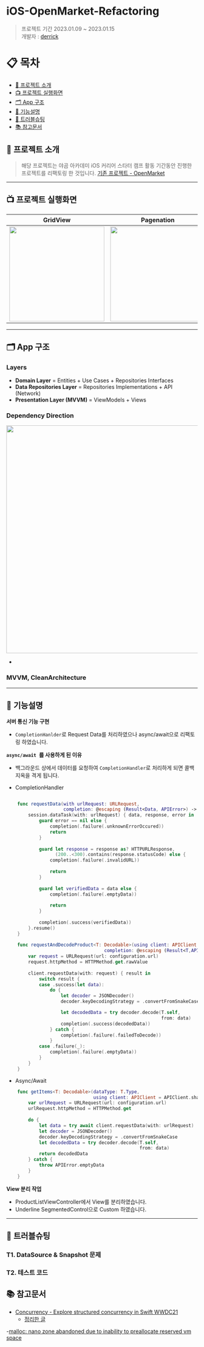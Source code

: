 # iOS-OpenMarket-Refactoring
> 프로젝트 기간 2023.01.09 ~ 2023.01.15    
개발자 : [derrick](https://github.com/derrickkim0109) 

# 📋 목차
- [🔎 프로젝트 소개](#-프로젝트-소개)
- [📺 프로젝트 실행화면](#-프로젝트-실행화면)
- [🗂 App 구조](#-app-구조)
- [📝 기능설명](#-기능설명)
- [🚀 트러블슈팅](#-트러블슈팅)
- [📚 참고문서](#-참고문서)

## 🔎 프로젝트 소개
> 해당 프로젝트는 야곰 아카데미 iOS 커리어 스타터 캠프 활동 기간동안 진행한 프로젝트를 리팩토링 한 것입니다. [기존 프로젝트 - OpenMarket](https://github.com/Jeon-Minsu/ios-open-market/tree/step04-leftover-derrick)

---

## 📺 프로젝트 실행화면

|GridView|Pagenation|DetailViewView|
|--|--|--|
|<img src="https://i.imgur.com/HXz7RaU.gif" width="250">|<img src="https://i.imgur.com/85oyqT7.gif" width="250">|<img src="https://user-images.githubusercontent.com/59466342/214778241-65207dd9-725f-4605-b262-5fe4c326a62c.gif" width="250">|

---

## 🗂 App 구조

### Layers

- **Domain Layer** = Entities + Use Cases + Repositories Interfaces
- **Data Repositories Layer** = Repositories Implementations + API (Network)
- **Presentation Layer (MVVM)** = ViewModels + Views

### Dependency Direction

<img src="https://i.imgur.com/O7ISX8z.png" width="600">

- 

### MVVM, CleanArchitecture

---


## 📝 기능설명
    
**서버 통신 기능 구현**

- `CompletionHanlder`로 Request Data를 처리하였으나 async/await으로 리팩토링 하였습니다.

**`async/await `를 사용하게 된 이유**
- 백그라운드 상에서 데이터를 요청하여 `CompletionHandler`로 처리하게 되면 콜백 지옥을 격게 됩니다.

- CompletionHandler

```swift

    func requestData(with urlRequest: URLRequest,
                     completion: @escaping (Result<Data, APIError>) -> Void) {
        session.dataTask(with: urlRequest) { data, response, error in
            guard error == nil else {
                completion(.failure(.unknownErrorOccured))
                return
            }
            
            guard let response = response as? HTTPURLResponse,
                  (200..<300).contains(response.statusCode) else {
                completion(.failure(.invalidURL))
                
                return
            }
            
            guard let verifiedData = data else {
                completion(.failure(.emptyData))
                
                return
            }
            
            completion(.success(verifiedData))
        }.resume()
    }
    
    func requestAndDecodeProduct<T: Decodable>(using client: APIClient = APIClient.shared,
                                    completion: @escaping (Result<T,APIError>) -> Void) {
        var request = URLRequest(url: configuration.url)
        request.httpMethod = HTTPMethod.get.rawValue
        
        client.requestData(with: request) { result in
            switch result {
            case .success(let data):
                do {
                    let decoder = JSONDecoder()
                    decoder.keyDecodingStrategy = .convertFromSnakeCase

                    let decodedData = try decoder.decode(T.self,
                                                         from: data)
                    completion(.success(decodedData))
                } catch {
                    completion(.failure(.failedToDecode))
                }
            case .failure(_):
                completion(.failure(.emptyData))
            }
        }
    }
```

- Async/Await
```swift
    func getItems<T: Decodable>(dataType: T.Type,
                                using client: APIClient = APIClient.shared) async throws -> T {
        var urlRequest = URLRequest(url: configuration.url)
        urlRequest.httpMethod = HTTPMethod.get
        
        do {
            let data = try await client.requestData(with: urlRequest)
            let decoder = JSONDecoder()
            decoder.keyDecodingStrategy = .convertFromSnakeCase
            let decodedData = try decoder.decode(T.self,
                                                 from: data)
            return decodedData
        } catch {
            throw APIError.emptyData
        }
    }
 ```
 
**View 분리 작업**

- ProductListViewController에서 View를 분리하였습니다.
- Underline SegmentedControl으로 Custom 하였습니다.

--- 

## 🚀 트러블슈팅
    
### T1. DataSource & Snapshot 문제


### T2. 테스트 코드 


## 📚 참고문서
- [Concurrency - Explore structured concurrency in Swift WWDC21](https://developer.apple.com/videos/play/wwdc2021/10134/)
	- [정리한 글](https://hackmd.io/c44EHt6cR9iIxjog1ei5pQ)

-[malloc: nano zone abandoned due to inability to preallocate reserved vm space](https://www.youtube.com/watch?v=V0GeOd72xqQ)
